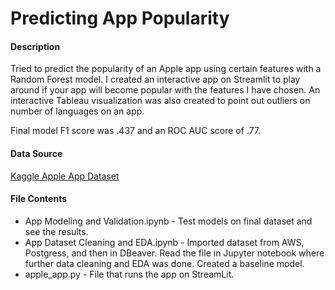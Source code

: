 # Predicting App Popularity

#### Description
Tried to predict the popularity of an Apple app using certain features with a Random Forest model. 
I created an interactive app on Streamlit to play around if your app will become popular with the features I have chosen. An interactive Tableau visualization was also created to point out outliers on number of languages on an app. 

Final model F1 score was .437 and an ROC AUC score of .77.


#### Data Source
[Kaggle Apple App Dataset](https://www.kaggle.com/ramamet4/app-store-apple-data-set-10k-apps)

#### File Contents
* App Modeling and Validation.ipynb - Test models on final dataset and see the results. 
* App Dataset Cleaning and EDA.ipynb - Imported dataset from AWS, Postgress, and then in DBeaver. Read the file in Jupyter notebook where further data cleaning and EDA was done. Created a baseline model. 
* apple_app.py - File that runs the app on StreamLit.
